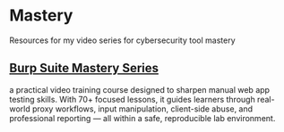 # Mastery
Resources for my video series for cybersecurity tool mastery


## [Burp Suite Mastery Series](BurpSuite)
a practical video training course designed to sharpen manual web app testing skills. With 70+ focused lessons, it guides learners through real-world proxy workflows, input manipulation, client-side abuse, and professional reporting — all within a safe, reproducible lab environment.
